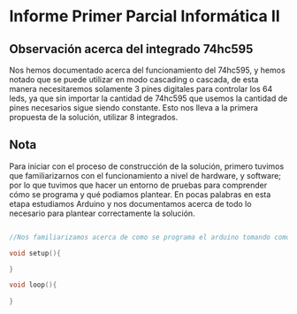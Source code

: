# Informe Primer Parcial Informática II 

## Observación acerca del integrado 74hc595

Nos hemos documentado acerca del funcionamiento del 74hc595, y hemos notado que se puede utilizar en modo cascading o cascada, de esta manera necesitaremos solamente 3 pínes digitales para controlar los 64 leds, ya que sin importar la
cantidad de 74hc595 que usemos la cantidad de pines necesarios sigue siendo constante. Esto nos lleva a la primera propuesta de la solución, utilizar 8 integrados.


## Nota

Para iniciar con el proceso de construcción de la solución, primero tuvimos que familiarizarnos con el funcionamiento a nivel de hardware, y software; por lo que tuvimos que hacer un entorno de pruebas para comprender cómo se programa y qué podiamos plantear. En pocas palabras en esta etapa estudiamos Arduino y nos documentamos acerca de todo lo necesario para plantear correctamente la solución.


```c++

//Nos familiarizamos acerca de como se programa el arduino tomando como base lo aprendido en c++

void setup(){

}

void loop(){
    
}

```